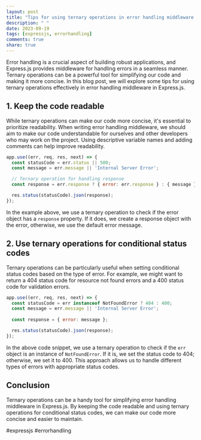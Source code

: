 ```yaml
---
layout: post
title: "Tips for using ternary operations in error handling middleware in Express.js"
description: " "
date: 2023-09-19
tags: [expressjs, errorhandling]
comments: true
share: true
---
```


Error handling is a crucial aspect of building robust applications, and Express.js provides middleware for handling errors in a seamless manner. Ternary operations can be a powerful tool for simplifying our code and making it more concise. In this blog post, we will explore some tips for using ternary operations effectively in error handling middleware in Express.js.

## 1. Keep the code readable

While ternary operations can make our code more concise, it's essential to prioritize readability. When writing error handling middleware, we should aim to make our code understandable for ourselves and other developers who may work on the project. Using descriptive variable names and adding comments can help improve readability.

```javascript
app.use((err, req, res, next) => {
  const statusCode = err.status || 500;
  const message = err.message || 'Internal Server Error';

  // Ternary operation for handling response
  const response = err.response ? { error: err.response } : { message };

  res.status(statusCode).json(response);
});
```

In the example above, we use a ternary operation to check if the error object has a `response` property. If it does, we create a response object with the error, otherwise, we use the default error message.

## 2. Use ternary operations for conditional status codes

Ternary operations can be particularly useful when setting conditional status codes based on the type of error. For example, we might want to return a 404 status code for resource not found errors and a 400 status code for validation errors.

```javascript
app.use((err, req, res, next) => {
  const statusCode = err instanceof NotFoundError ? 404 : 400;
  const message = err.message || 'Internal Server Error';
  
  const response = { error: message };

  res.status(statusCode).json(response);
});
```

In the above code snippet, we use a ternary operation to check if the `err` object is an instance of `NotFoundError`. If it is, we set the status code to 404; otherwise, we set it to 400. This approach allows us to handle different types of errors with appropriate status codes.

## Conclusion

Ternary operations can be a handy tool for simplifying error handling middleware in Express.js. By keeping the code readable and using ternary operations for conditional status codes, we can make our code more concise and easier to maintain.

#expressjs #errorhandling